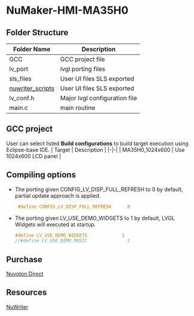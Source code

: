# **NuMaker-HMI-MA35H0**

## **Folder Structure**

| Folder Name | Description |
|-|-|
| GCC | GCC project file |
| lv_port | lvgl porting files |
| sls_files | User UI files SLS exported |
| [nuwriter_scripts](./nuwriter_scripts) | User UI files SLS exported |
| lv_conf.h | Major lvgl configuration file |
| main.c | main routine |

## **GCC project**

User can select listed **Build configurations** to build target execution using Eclipse-base IDE.
| Target | Description |
|-|-|
| MA35H0_1024x600 | Use 1024x600 LCD panel |

## **Compiling options**

- The porting given CONFIG_LV_DISP_FULL_REFRESH to 0 by default, partial update approach is applied.

  ```c
   #define CONFIG_LV_DISP_FULL_REFRESH      0
  ```

- The porting given LV_USE_DEMO_WIDGETS to 1 by default, LVGL Widgets will executed at startup.

  ```c
  #define LV_USE_DEMO_WIDGETS             1
  //#define LV_USE_DEMO_MUSIC               1
  ```

## **Purchase**

[Nuvoton Direct](https://direct.nuvoton.com/tw/numaker-hmi-ma35h0-a1)

## **Resources**

[NuWriter](https://github.com/OpenNuvoton/MA35H0_NuWriter)
